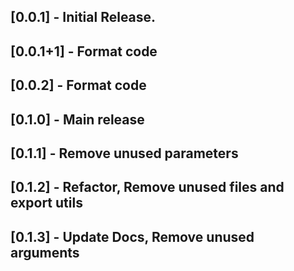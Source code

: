 ## [0.0.1] - Initial Release.

## [0.0.1+1] - Format code

## [0.0.2] - Format code

## [0.1.0] - Main release

## [0.1.1] - Remove unused parameters

## [0.1.2] - Refactor, Remove unused files and export utils

## [0.1.3] - Update Docs, Remove unused arguments